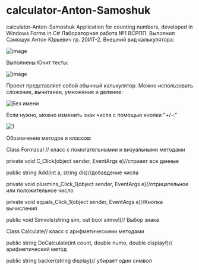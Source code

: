 # calculator-Anton-Samoshuk
calculator-Anton-Samoshuk 
Application for counting numbers, developed in Windows Forms in C#
Лабораторная работа №1 ВСРПП. Выполнил Самошук Антон Юрьевич гр. 20ИТ-2.
Внешний вид калькулятора:


![image](https://user-images.githubusercontent.com/105459589/197389156-0fbb8f91-38ce-4749-8161-696a1a89c194.png)


Выполнены Юнит тесты:


![image](https://user-images.githubusercontent.com/105459589/197389204-f6204615-0231-42a1-a88c-2f5bf9a6875c.png)


Проект представляет собой обычный калькулятор. Можно использовать сложение, вычитанеи, умножение и деление:


![Без имени](https://user-images.githubusercontent.com/105459589/197389246-dd5fc282-e592-4590-b0c0-b6032501d0d5.png)


Если нужно, можно изменить знак числа с помощью кнопки "+/-:"


![1](https://user-images.githubusercontent.com/105459589/197389298-a3e967f4-9086-489a-9d2a-6c36ee334803.png)

Обозначение методов и классов:

Class Formacal // класс с помогательнымии и визуальными методами

private void C_Click(object sender, EventArgs e)//стриает все данные
 
public string Add(int a, string dis)//добавдение числа
  
private void plusmins_Click_1(object sender, EventArgs e)//отрицательное или положительное число
   
private void equals_Click_1(object sender, EventArgs e)//Кнопка вычисления
    
public void Simvols(string sim, out bool simvol)// Выбор знака 




Class Calculate// класс с арифметическими методами

public string DoCalculate(int count, double numo, double displayf)// арифметический метод

public string backer(string display)// убирает один символ

